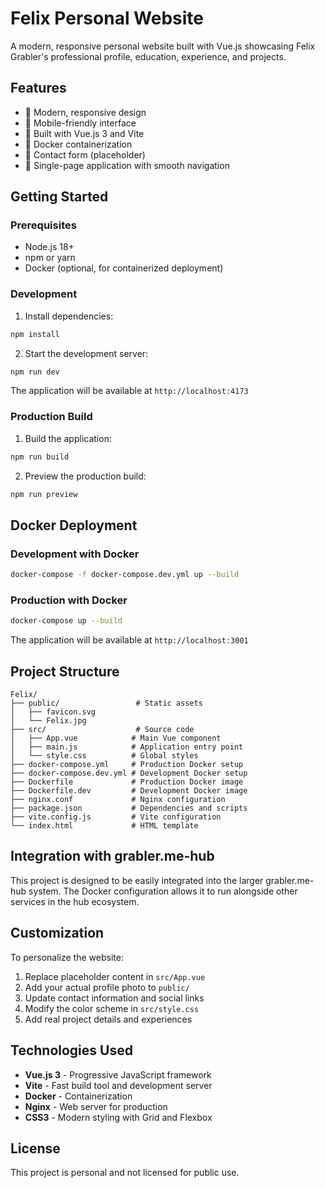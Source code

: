 # Felix Personal Website

A modern, responsive personal website built with Vue.js showcasing Felix Grabler's professional profile, education, experience, and projects.

## Features

- 🎨 Modern, responsive design
- 📱 Mobile-friendly interface
- 🔧 Built with Vue.js 3 and Vite
- 🐳 Docker containerization
- 📧 Contact form (placeholder)
- 🎯 Single-page application with smooth navigation

## Getting Started

### Prerequisites

- Node.js 18+
- npm or yarn
- Docker (optional, for containerized deployment)

### Development

1. Install dependencies:

```bash
npm install
```

2. Start the development server:

```bash
npm run dev
```

The application will be available at `http://localhost:4173`

### Production Build

1. Build the application:

```bash
npm run build
```

2. Preview the production build:

```bash
npm run preview
```

## Docker Deployment

### Development with Docker

```bash
docker-compose -f docker-compose.dev.yml up --build
```

### Production with Docker

```bash
docker-compose up --build
```

The application will be available at `http://localhost:3001`

## Project Structure

```
Felix/
├── public/                 # Static assets
│   ├── favicon.svg
│   └── Felix.jpg
├── src/                    # Source code
│   ├── App.vue            # Main Vue component
│   ├── main.js            # Application entry point
│   └── style.css          # Global styles
├── docker-compose.yml     # Production Docker setup
├── docker-compose.dev.yml # Development Docker setup
├── Dockerfile             # Production Docker image
├── Dockerfile.dev         # Development Docker image
├── nginx.conf             # Nginx configuration
├── package.json           # Dependencies and scripts
├── vite.config.js         # Vite configuration
└── index.html             # HTML template
```

## Integration with grabler.me-hub

This project is designed to be easily integrated into the larger grabler.me-hub system. The Docker configuration allows it to run alongside other services in the hub ecosystem.

## Customization

To personalize the website:

1. Replace placeholder content in `src/App.vue`
2. Add your actual profile photo to `public/`
3. Update contact information and social links
4. Modify the color scheme in `src/style.css`
5. Add real project details and experiences

## Technologies Used

- **Vue.js 3** - Progressive JavaScript framework
- **Vite** - Fast build tool and development server
- **Docker** - Containerization
- **Nginx** - Web server for production
- **CSS3** - Modern styling with Grid and Flexbox

## License

This project is personal and not licensed for public use.
